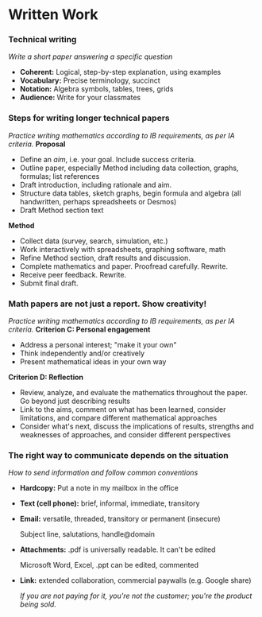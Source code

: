 
# Written Work


### Technical writing
*Write a short paper answering a specific question*
- **Coherent:** Logical, step-by-step explanation, using examples
- **Vocabulary:** Precise terminology, succinct
- **Notation:** Algebra symbols, tables, trees, grids
- **Audience:** Write for your classmates

### Steps for writing longer technical papers
*Practice writing mathematics according to IB requirements, as per IA criteria.*
**Proposal**
- Define an *aim*, i.e. your goal. Include success criteria.
- Outline paper, especially Method including data collection, graphs, formulas; list references
- Draft introduction, including rationale and aim.
- Structure data tables, sketch graphs, begin formula and algebra (all handwritten, perhaps spreadsheets or Desmos)
- Draft Method section text

**Method**
- Collect data (survey, search, simulation, etc.)
- Work interactively with spreadsheets, graphing software, math
- Refine Method section, draft results and discussion.
- Complete mathematics and paper. Proofread carefully. Rewrite.
- Receive peer feedback. Rewrite.
- Submit final draft.

### Math papers are not just a report. Show creativity!
*Practice writing mathematics according to IB requirements, as per IA criteria.*
**Criterion C: Personal engagement**
- Address a personal interest; "make it your own"
- Think independently and/or creatively
- Present mathematical ideas in your own way

**Criterion D: Reflection**
- Review, analyze, and evaluate the mathematics throughout the paper. Go beyond just describing results
- Link to the aims, comment on what has been learned, consider limitations, and compare different mathematical approaches
- Consider what's next, discuss the implications of results, strengths and weaknesses of approaches, and consider different perspectives

### The right way to **communicate** depends on the situation
*How to send information and follow common conventions*
- **Hardcopy:** Put a note in my mailbox in the office
- **Text (cell phone):** brief, informal, immediate, transitory
- **Email:** versatile, threaded, transitory or permanent (insecure)

    Subject line, salutations, handle@domain
- **Attachments:** .pdf is universally readable. It can't be edited

    Microsoft Word, Excel, .ppt can be edited, commented
- **Link:** extended collaboration, commercial paywalls (e.g. Google share)

  *If you are not paying for it, you're not the customer; you're the product being sold.*
<!--stackedit_data:
eyJoaXN0b3J5IjpbLTE0NDc2OTg3NzVdfQ==
-->